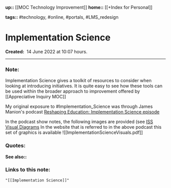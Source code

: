 **up::** [[MOC Technology Improvement]]
**home::** [[+Index for Personal]]

**tags::** #technology, #online, #portals, #LMS_redesign 

# Implementation Science

**Created:**  14 June 2022 at  10:07 hours.

___
### Note:
Implementation Science gives a toolkit of resources to consider when looking at introducing initiatives. It is quite easy to see how these tools can be used within the broader approach to improvement offered by [[Appreciative Inquiry MOC]]

My original exposure to #Implementation_Science was through James Manion's podcast
[Reshaping Education: Implementation Science episode](https://open.spotify.com/episode/0CGplozJaI1xlBKnZVnESG?si=6e260eaab360401b)

In the podcast show notes, the following images are provided (see [ISS Visual Diagrams](https://gate.sc/?url=https%3A%2F%2Frethinking-ed.org%2Fwp-content%2Fuploads%2F2022%2F06%2FISS-VISUAL-DIAGRAMS.pdf&token=3a5cab-1-1655164762337) In the website that is referred to in the above podcast this set of graphics is available ![[ImplementationScienceVisuals.pdf]]


### Quotes:


**See also::** 

### Links to this note:
```query
"[[Implementation Science]]"
```

